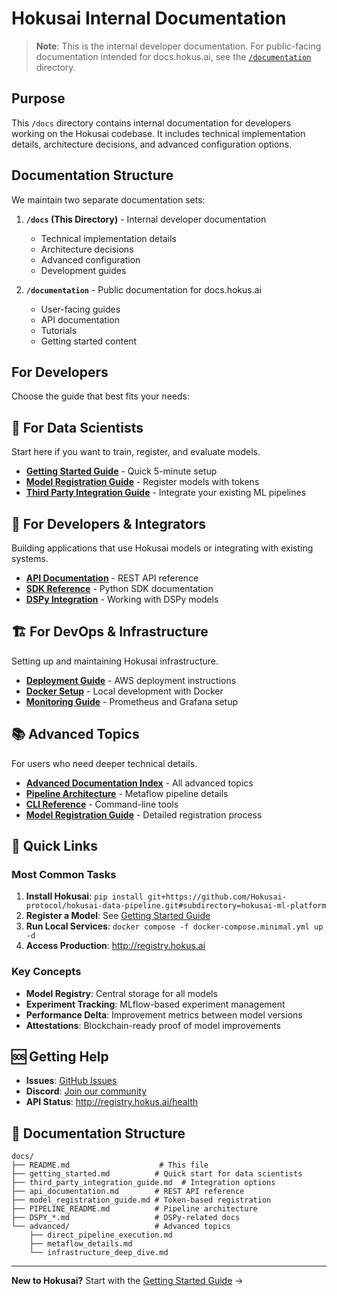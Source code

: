 # Hokusai Internal Documentation

> **Note**: This is the internal developer documentation. For public-facing documentation intended for docs.hokus.ai, see the [`/documentation`](../documentation/README.md) directory.

## Purpose

This `/docs` directory contains internal documentation for developers working on the Hokusai codebase. It includes technical implementation details, architecture decisions, and advanced configuration options.

## Documentation Structure

We maintain two separate documentation sets:

1. **`/docs` (This Directory)** - Internal developer documentation
   - Technical implementation details
   - Architecture decisions
   - Advanced configuration
   - Development guides

2. **`/documentation`** - Public documentation for docs.hokus.ai
   - User-facing guides
   - API documentation
   - Tutorials
   - Getting started content

## For Developers

Choose the guide that best fits your needs:

## 🚀 For Data Scientists

Start here if you want to train, register, and evaluate models.

- **[Getting Started Guide](./getting_started.md)** - Quick 5-minute setup
- **[Model Registration Guide](./model_registration_guide.md)** - Register models with tokens
- **[Third Party Integration Guide](./third_party_integration_guide.md)** - Integrate your existing ML pipelines

## 🔧 For Developers & Integrators

Building applications that use Hokusai models or integrating with existing systems.

- **[API Documentation](./api_documentation.md)** - REST API reference
- **[SDK Reference](../hokusai-ml-platform/README.md)** - Python SDK documentation
- **[DSPy Integration](./DSPY_MODEL_LOADER.md)** - Working with DSPy models

## 🏗️ For DevOps & Infrastructure

Setting up and maintaining Hokusai infrastructure.

- **[Deployment Guide](../infrastructure/README.md)** - AWS deployment instructions
- **[Docker Setup](./docker_setup.md)** - Local development with Docker
- **[Monitoring Guide](./monitoring.md)** - Prometheus and Grafana setup

## 📚 Advanced Topics

For users who need deeper technical details.

- **[Advanced Documentation Index](./advanced/README.md)** - All advanced topics
- **[Pipeline Architecture](./PIPELINE_README.md)** - Metaflow pipeline details
- **[CLI Reference](./CLI_SIGNATURES.md)** - Command-line tools
- **[Model Registration Guide](./model_registration_guide.md)** - Detailed registration process

## 🎯 Quick Links

### Most Common Tasks

1. **Install Hokusai**: `pip install git+https://github.com/Hokusai-protocol/hokusai-data-pipeline.git#subdirectory=hokusai-ml-platform`
2. **Register a Model**: See [Getting Started Guide](./getting_started.md#common-tasks)
3. **Run Local Services**: `docker compose -f docker-compose.minimal.yml up -d`
4. **Access Production**: http://registry.hokus.ai

### Key Concepts

- **Model Registry**: Central storage for all models
- **Experiment Tracking**: MLflow-based experiment management
- **Performance Delta**: Improvement metrics between model versions
- **Attestations**: Blockchain-ready proof of model improvements

## 🆘 Getting Help

- **Issues**: [GitHub Issues](https://github.com/hokusai/hokusai-data-pipeline/issues)
- **Discord**: [Join our community](https://discord.gg/hokusai)
- **API Status**: http://registry.hokus.ai/health

## 📖 Documentation Structure

```
docs/
├── README.md                    # This file
├── getting_started.md          # Quick start for data scientists
├── third_party_integration_guide.md  # Integration options
├── api_documentation.md        # REST API reference
├── model_registration_guide.md # Token-based registration
├── PIPELINE_README.md          # Pipeline architecture
├── DSPY_*.md                   # DSPy-related docs
└── advanced/                   # Advanced topics
    ├── direct_pipeline_execution.md
    ├── metaflow_details.md
    └── infrastructure_deep_dive.md
```

---

**New to Hokusai?** Start with the [Getting Started Guide](./getting_started.md) →